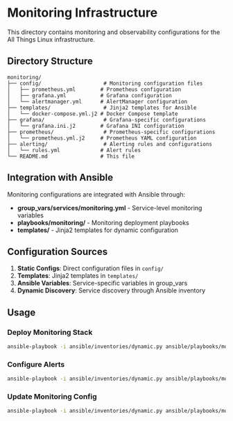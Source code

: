 # Monitoring Infrastructure

This directory contains monitoring and observability configurations for the All Things Linux infrastructure.

## Directory Structure

```
monitoring/
├── config/                    # Monitoring configuration files
│   ├── prometheus.yml        # Prometheus configuration
│   ├── grafana.yml           # Grafana configuration
│   └── alertmanager.yml      # AlertManager configuration
├── templates/                 # Jinja2 templates for Ansible
│   └── docker-compose.yml.j2 # Docker Compose template
├── grafana/                   # Grafana-specific configurations
│   └── grafana.ini.j2        # Grafana INI configuration
├── prometheus/                # Prometheus-specific configurations
│   └── prometheus.yml.j2     # Prometheus YAML configuration
├── alerting/                  # Alerting rules and configurations
│   └── rules.yml             # Alert rules
└── README.md                 # This file
```

## Integration with Ansible

Monitoring configurations are integrated with Ansible through:

- **group_vars/services/monitoring.yml** - Service-level monitoring variables
- **playbooks/monitoring/** - Monitoring deployment playbooks
- **templates/** - Jinja2 templates for dynamic configuration

## Configuration Sources

1. **Static Configs**: Direct configuration files in `config/`
2. **Templates**: Jinja2 templates in `templates/`
3. **Ansible Variables**: Service-specific variables in group_vars
4. **Dynamic Discovery**: Service discovery through Ansible inventory

## Usage

### Deploy Monitoring Stack

```bash
ansible-playbook -i ansible/inventories/dynamic.py ansible/playbooks/monitoring/deploy-stack.yml
```

### Configure Alerts

```bash
ansible-playbook -i ansible/inventories/dynamic.py ansible/playbooks/monitoring/configure-alerts.yml
```

### Update Monitoring Config

```bash
ansible-playbook -i ansible/inventories/dynamic.py ansible/playbooks/monitoring/update-config.yml
```
